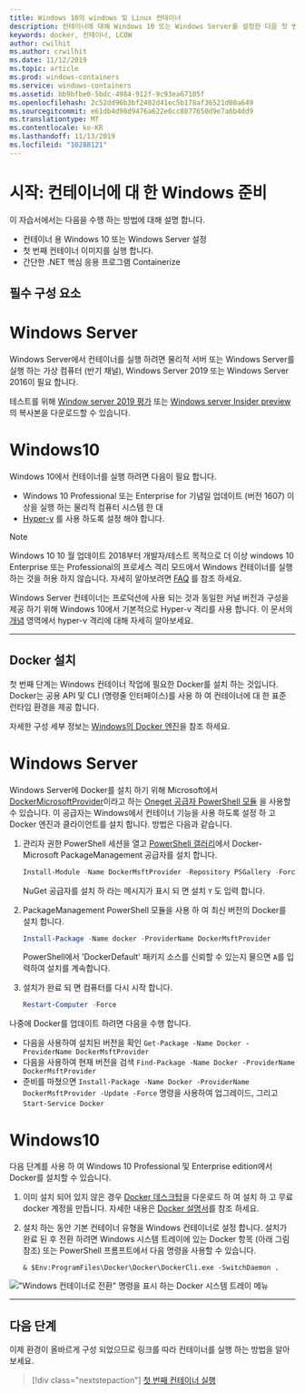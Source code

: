 ```yaml
---
title: Windows 10의 windows 및 Linux 컨테이너
description: 컨테이너에 대해 Windows 10 또는 Windows Server를 설정한 다음 첫 번째 컨테이너 이미지를 실행 하기 위해 이동 합니다.
keywords: docker, 컨테이너, LCOW
author: cwilhit
ms.author: crwilhit
ms.date: 11/12/2019
ms.topic: article
ms.prod: windows-containers
ms.service: windows-containers
ms.assetid: bb9bfbe0-5bdc-4984-912f-9c93ea67105f
ms.openlocfilehash: 2c52dd96b3bf2402d41ec5b178af36521d00a649
ms.sourcegitcommit: e61db4d98d9476a622e6cc8877650d9e7a6b4dd9
ms.translationtype: MT
ms.contentlocale: ko-KR
ms.lasthandoff: 11/13/2019
ms.locfileid: "10288121"
---
```

# <a name="get-started-prep-windows-for-containers"></a>시작: 컨테이너에 대 한 Windows 준비

이 자습서에서는 다음을 수행 하는 방법에 대해 설명 합니다.

- 컨테이너 용 Windows 10 또는 Windows Server 설정
- 첫 번째 컨테이너 이미지를 실행 합니다.
- 간단한 .NET 핵심 응용 프로그램 Containerize

## <a name="prerequisites"></a>필수 구성 요소

<!-- start tab view -->
# [<a name="windows-server"></a>Windows Server](#tab/Windows-Server)

Windows Server에서 컨테이너를 실행 하려면 물리적 서버 또는 Windows Server를 실행 하는 가상 컴퓨터 (반기 채널), Windows Server 2019 또는 Windows Server 2016이 필요 합니다.

테스트를 위해 [Window server 2019 평가](https://www.microsoft.com/evalcenter/evaluate-windows-server-2019 ) 또는 [Windows server Insider preview](https://insider.windows.com/for-business-getting-started-server/)의 복사본을 다운로드할 수 있습니다.

# [<a name="windows-10"></a>Windows10](#tab/Windows-10-Client)

Windows 10에서 컨테이너를 실행 하려면 다음이 필요 합니다.

- Windows 10 Professional 또는 Enterprise for 기념일 업데이트 (버전 1607) 이상을 실행 하는 물리적 컴퓨터 시스템 한 대
- [Hyper-v](https://docs.microsoft.com/virtualization/hyper-v-on-windows/reference/hyper-v-requirements) 를 사용 하도록 설정 해야 합니다.

> [!NOTE]
>  Windows 10 10 월 업데이트 2018부터 개발자/테스트 목적으로 더 이상 windows 10 Enterprise 또는 Professional의 프로세스 격리 모드에서 Windows 컨테이너를 실행 하는 것을 허용 하지 않습니다. 자세히 알아보려면 [FAQ](../about/faq.md) 를 참조 하세요. 
> 
> Windows Server 컨테이너는 프로덕션에 사용 되는 것과 동일한 커널 버전과 구성을 제공 하기 위해 Windows 10에서 기본적으로 Hyper-v 격리를 사용 합니다. 이 문서의 [개념](../manage-containers/hyperv-container.md) 영역에서 hyper-v 격리에 대해 자세히 알아보세요.

---
<!-- stop tab view -->

## <a name="install-docker"></a>Docker 설치

첫 번째 단계는 Windows 컨테이너 작업에 필요한 Docker를 설치 하는 것입니다. Docker는 공용 API 및 CLI (명령줄 인터페이스)를 사용 하 여 컨테이너에 대 한 표준 런타임 환경을 제공 합니다.

자세한 구성 세부 정보는 [Windows의 Docker 엔진](../manage-docker/configure-docker-daemon.md)을 참조 하세요.

<!-- start tab view -->
# [<a name="windows-server"></a>Windows Server](#tab/Windows-Server)

Windows Server에 Docker를 설치 하기 위해 Microsoft에서 [DockerMicrosoftProvider](https://github.com/OneGet/MicrosoftDockerProvider)이라고 하는 [Oneget 공급자 PowerShell 모듈](https://github.com/oneget/oneget) 을 사용할 수 있습니다. 이 공급자는 Windows에서 컨테이너 기능을 사용 하도록 설정 하 고 Docker 엔진과 클라이언트를 설치 합니다. 방법은 다음과 같습니다.

1. 관리자 권한 PowerShell 세션을 열고 [PowerShell 갤러리](https://www.powershellgallery.com/packages/DockerMsftProvider)에서 Docker-Microsoft PackageManagement 공급자를 설치 합니다.

   ```powershell
   Install-Module -Name DockerMsftProvider -Repository PSGallery -Force
   ```

   NuGet 공급자를 설치 하 라는 메시지가 표시 되 면 설치 `Y` 도 입력 합니다.

2. PackageManagement PowerShell 모듈을 사용 하 여 최신 버전의 Docker를 설치 합니다.

   ```powershell
   Install-Package -Name docker -ProviderName DockerMsftProvider
   ```

   PowerShell에서 'DockerDefault' 패키지 소스를 신뢰할 수 있는지 물으면 `A`를 입력하여 설치를 계속합니다.
3. 설치가 완료 되 면 컴퓨터를 다시 시작 합니다.

   ```powershell
   Restart-Computer -Force
   ```

나중에 Docker를 업데이트 하려면 다음을 수행 합니다.

- 다음을 사용하여 설치된 버전을 확인 `Get-Package -Name Docker -ProviderName DockerMsftProvider`
- 다음을 사용하여 현재 버전을 검색 `Find-Package -Name Docker -ProviderName DockerMsftProvider`
- 준비를 마쳤으면 `Install-Package -Name Docker -ProviderName DockerMsftProvider -Update -Force` 명령을 사용하여 업그레이드, 그리고 `Start-Service Docker`

# [<a name="windows-10"></a>Windows10](#tab/Windows-10-Client)

다음 단계를 사용 하 여 Windows 10 Professional 및 Enterprise edition에서 Docker를 설치할 수 있습니다. 

1. 이미 설치 되어 있지 않은 경우 [Docker 데스크탑](https://store.docker.com/editions/community/docker-ce-desktop-windows)을 다운로드 하 여 설치 하 고 무료 docker 계정을 만듭니다. 자세한 내용은 [Docker 설명서](https://docs.docker.com/docker-for-windows/install)를 참조 하세요.

2. 설치 하는 동안 기본 컨테이너 유형을 Windows 컨테이너로 설정 합니다. 설치가 완료 된 후 전환 하려면 Windows 시스템 트레이에 있는 Docker 항목 (아래 그림 참조) 또는 PowerShell 프롬프트에서 다음 명령을 사용할 수 있습니다.

   ```console
   & $Env:ProgramFiles\Docker\Docker\DockerCli.exe -SwitchDaemon .
   ```

!["Windows 컨테이너로 전환" 명령을 표시 하는 Docker 시스템 트레이 메뉴](./media/docker-for-win-switch.png)

---
<!-- stop tab view -->

## <a name="next-steps"></a>다음 단계

이제 환경이 올바르게 구성 되었으므로 링크를 따라 컨테이너를 실행 하는 방법을 알아보세요.

> [!div class="nextstepaction"]
> [첫 번째 컨테이너 실행](./run-your-first-container.md)

